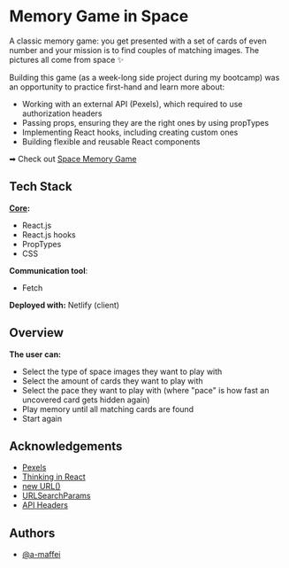
# Memory Game in Space

A classic memory game: you get presented with a set of cards of even number and your mission is to find couples of matching images. The pictures all come from space ✨

Building this game (as a week-long side project during my bootcamp) was an opportunity to practice first-hand and learn more about:
- Working with an external API (Pexels), which required to use authorization headers 
- Passing props, ensuring they are the right ones by using propTypes
- Implementing React hooks, including creating custom ones  
- Building flexible and reusable React components 

➡ Check out [Space Memory Game](https://space-memory-game.netlify.app/)
## Tech Stack

**[Core](https://github.com/a-maffei/space-memory-game):** 
- React.js
- React.js hooks
- PropTypes
- CSS

**Communication tool**:
- Fetch

**Deployed with:** Netlify (client)

## Overview

**The user can:** 
- Select the type of space images they want to play with
- Select the amount of cards they want to play with
- Select the pace they want to play with (where "pace" is how fast an uncovered card gets hidden again)
- Play memory until all matching cards are found
- Start again 

## Acknowledgements

- [Pexels](https://www.pexels.com/api/documentation/)
- [Thinking in React](https://beta.reactjs.org/learn/thinking-in-react)
- [new URL()](https://developer.mozilla.org/en-US/docs/Web/API/URL/URL)
- [URLSearchParams](https://developer.mozilla.org/en-US/docs/Web/API/URLSearchParams)
- [API Headers](https://apipheny.io/api-headers/)


## Authors

- [@a-maffei](https://www.github.com/a-maffei)
